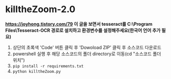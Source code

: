 # killtheZoom-2.0
**https://joyhong.tistory.com/79 이 글을 보면서 tesseract를 C:\Program Files\Tesseract-OCR 경로로 설치하고 환경변수를 설정해주세요(한국어 언어 추가 필요)**

1. 상단의 초록색 'Code' 버튼 클릭 후 'Dowoload ZIP' 클릭 후 소스코드 다운로드
2. powershell 실행 후 해당 소스코드의 폴더 directory로 이동(cd "소스코드 폴더 위치")
3. ```pip install -r requirements.txt``` 
4. ```python killtheZoom.py```
